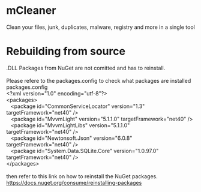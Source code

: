 # mCleaner
Clean your files, junk, duplicates, malware, registry and more in a single tool

# Rebuilding from source
.DLL Packages from NuGet are not comitted and has to reinstall.<br/>
<br/>
Please refere to the packages.config to check what packages are installed<br/>
packages.config<br/>
&lt;?xml version="1.0" encoding="utf-8"?><br/>
&lt;packages><br/>
&nbsp;&nbsp;&nbsp;&lt;package id="CommonServiceLocator" version="1.3" targetFramework="net40" /><br/>
&nbsp;&nbsp;&nbsp;&lt;package id="MvvmLight" version="5.1.1.0" targetFramework="net40" /><br/>
&nbsp;&nbsp;&nbsp;&lt;package id="MvvmLightLibs" version="5.1.1.0" targetFramework="net40" /><br/>
&nbsp;&nbsp;&nbsp;&lt;package id="Newtonsoft.Json" version="6.0.8" targetFramework="net40" /><br/>
&nbsp;&nbsp;&nbsp;&lt;package id="System.Data.SQLite.Core" version="1.0.97.0" targetFramework="net40" /><br/>
&lt;/packages><br/>
<br/>
then refer to this link on how to reinstall the NuGet packages.<br/>
https://docs.nuget.org/consume/reinstalling-packages
